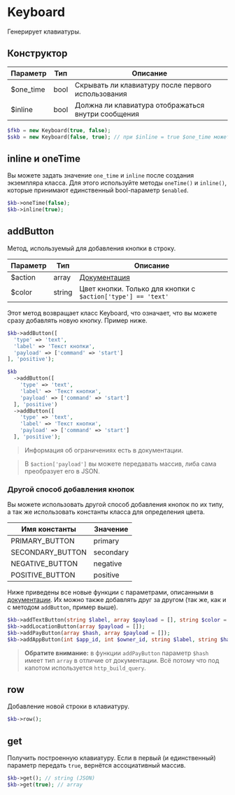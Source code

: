 # Keyboard
Генерирует клавиатуры.

## Конструктор
| Параметр  | Тип  | Описание                                           |
|-----------|------|----------------------------------------------------|
| $one_time | bool | Скрывать ли клавиатуру после первого использования |
| $inline   | bool | Должна ли клавиатура отображаться внутри сообщения |

```php
$fkb = new Keyboard(true, false);
$skb = new Keyboard(false, true); // при $inline = true $one_time может иметь любое значение
```

## inline и oneTime
Вы можете задать значение `one_time` и `inline` после создания экземпляра класса. Для этого используйте методы `oneTime()` и `inline()`, которые принимают единственный bool-параметр `$enabled`.

```php
$kb->oneTime(false);
$kb->inline(true);
```

## addButton
Метод, используемый для добавления кнопки в строку.

| Параметр  | Тип    | Описание                                                                                                                                              |
|-----------|--------|-------------------------------------------------------------------------------------------------------------------------------------------------------|
| $action   | array  | [Документация](https://vk.com/dev/bots_docs_3?f=4.2.%2B%D0%A1%D1%82%D1%80%D1%83%D0%BA%D1%82%D1%83%D1%80%D0%B0%2B%D0%B4%D0%B0%D0%BD%D0%BD%D1%8B%D1%85) |
| $color    | string | Цвет кнопки. Только для кнопки с `$action['type'] == 'text'`                                                                                          |

Этот метод возвращает класс Keyboard, что означает, что вы можете сразу добавлять новую кнопку. Пример ниже.

```php
$kb->addButton([
  'type' => 'text',
  'label' => 'Текст кнопки',
  'payload' => ['command' => 'start']
], 'positive');

$kb
  ->addButton([
    'type' => 'text',
    'label' => 'Текст кнопки',
    'payload' => ['command' => 'start']
  ], 'positive')
  ->addButton([
    'type' => 'text',
    'label' => 'Текст кнопки',
    'payload' => ['command' => 'start']
  ], 'positive');
```

> Информация об ограничениях есть в документации.

> В `$action['payload']` вы можете передавать массив, либа сама преобразует его в JSON.

### Другой способ добавления кнопок
Вы можете использовать другой способ добавления кнопок по их типу, а так же использовать константы класса для определения цвета.

| Имя константы    | Значение  |
|------------------|-----------|
| PRIMARY_BUTTON   | primary   |
| SECONDARY_BUTTON | secondary |
| NEGATIVE_BUTTON  | negative  |
| POSITIVE_BUTTON  | positive  |

Ниже приведены все новые функции с параметрами, описанными в [документации](https://vk.com/dev/bots_docs_3). Их можно также добавлять друг за другом (так же, как и с методом `addButton`, пример выше).

```php
$kb->addTextButton(string $label, array $payload = [], string $color = $kb::PRIMARY_BUTTON);
$kb->addLocationButton(array $payload = []);
$kb->addPayButton(array $hash, array $payload = []);
$kb->addAppButton(int $app_id, int $owner_id, string $label, string $hash = '', array $payload = []);
```

> **Обратите внимание:** в функции `addPayButton` параметр `$hash` имеет тип `array` в отличие от документации. Всё потому что под капотом используется `http_build_query`.

## row
Добавление новой строки в клавиатуру.

```php
$kb->row();
```

## get
Получить построенную клавиатуру. Если в первый (и единственный) параметр передать `true`, вернётся ассоциативный массив.

```php
$kb->get(); // string (JSON)
$kb->get(true); // array
```